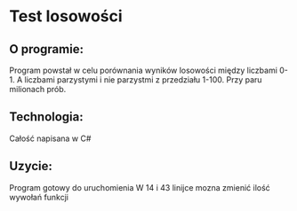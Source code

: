 # Test losowości

## O programie:
Program powstał w celu porównania wyników losowości między liczbami 0-1. A liczbami parzystymi i nie parzystmi z przedziału 1-100.
Przy paru milionach prób.

## Technologia:
Całość napisana w C#

## Uzycie: 
Program gotowy do uruchomienia
W 14 i 43 linijce mozna zmienić ilość wywołań funkcji
